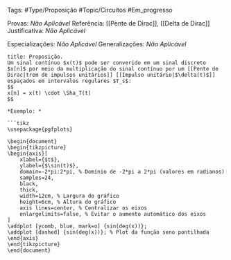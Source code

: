 Tags: #Type/Proposição #Topic/Circuitos #Em_progresso

Provas: _Não Aplicável_
Referência: [[Pente de Dirac]], [[Delta de Dirac]]
Justificativa: _Não Aplicável_

Especializações: _Não Aplicável_
Generalizações: _Não Aplicável_

```ad-question
title: Proposição.
Um sinal contínuo $x(t)$ pode ser converido em um sinal discreto $x[n]$ por meio da multiplicação do sinal contínuo por um [[Pente de Dirac|trem de impulsos unitários]] [[Impulso unitário|$\delta(t)$]] espaçados em intervalos regulares $T_s$:
$$
x[n] = x(t) \cdot \Sha_T(t)
$$

*Exemplo: *

```tikz
\usepackage{pgfplots} 

\begin{document}
\begin{tikzpicture}
\begin{axis}[
	xlabel={$t$},
    ylabel={$\sin(t)$},
    domain=-2*pi:2*pi, % Domínio de -2*pi a 2*pi (valores em radianos)
    samples=24,
    black,
    thick,
    width=12cm, % Largura do gráfico
    height=6cm, % Altura do gráfico
    axis lines=center, % Centralizar os eixos
    enlargelimits=false, % Evitar o aumento automático dos eixos
]
\addplot [ycomb, blue, mark=o] {sin(deg(x))};
\addplot [dashed] {sin(deg(x))}; % Plot da função seno pontilhada
\end{axis}
\end{tikzpicture}
\end{document}
```

